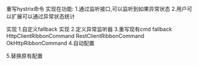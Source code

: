 
重写hystrix命令
实现在功能:
1.通过监听接口,可以监听到如果异常状态
2.用户可以扩展可以通过异常状态统计

实现
1.自定义fallback 实现
2.定义异常监听器
3.重写现有cmd fallback
HttpClientRibbonCommand
RestClientRibbonCommand
OkHttpRibbonCommand
4.自动配置

5.替换原有配置





